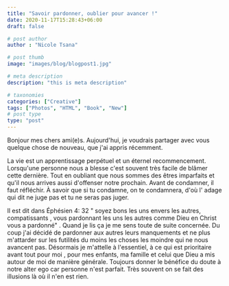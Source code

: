 ```yaml
---
title: "Savoir pardonner, oublier pour avancer !"
date: 2020-11-17T15:28:43+06:00
draft: false

# post author
author : "Nicole Tsana"

# post thumb
image: "images/blog/blogpost1.jpg"

# meta description
description: "this is meta description"

# taxonomies
categories: ["Creative"]
tags: ["Photos", "HTML", "Book", "New"]
# post type
type: "post"
---
```


Bonjour mes chers ami(e)s. Aujourd'hui,  je voudrais partager avec vous quelque chose de nouveau, que j'ai appris récemment. 

La vie est un apprentissage perpétuel et un éternel recommencement. Lorsqu'une personne nous a blesse c'est souvent très facile de blâmer cette dernière. Tout en oubliant que nous sommes des êtres imparfaits et qu'il nous arrives aussi d'offenser notre prochain. Avant de condamner, il faut réfléchir. À savoir que si tu condamne, on te condamnera, d'où l' adage qui dit ne juge pas et tu ne seras pas juger. 

Il est dit dans Éphésien 4: 32 " soyez bons les uns envers les autres, compatissants , vous pardonnant les uns les autres comme Dieu en Christ vous a pardonné" . Quand je lis ça je me sens toute de suite concernée.  Du coup j'ai décidé de pardonner aux autres leurs manquements et ne plus m'attarder sur les futilités du moins les choses les moindre qui ne nous avancent pas. Désormais je m'attelle à l'essentiel, à ce qui est prioritaire avant tout pour moi , pour mes enfants, ma famille et celui que Dieu a mis autour de moi de manière générale. Toujours donner le bénéfice du doute à notre alter ego car personne n'est parfait. Très souvent on se fait des illusions là où il n'en est rien.
